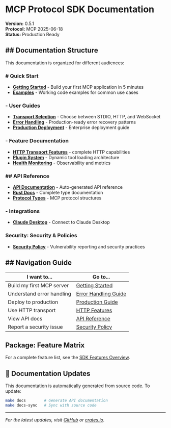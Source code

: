 # MCP Protocol SDK Documentation

**Version:** 0.5.1  
**Protocol:** MCP 2025-06-18  
**Status:** Production Ready

## ## Documentation Structure

This documentation is organized for different audiences:

### # Quick Start
- **[Getting Started](./getting-started.md)** - Build your first MCP application in 5 minutes
- **[Examples](../examples/README.md)** - Working code examples for common use cases

### - User Guides
- **[Transport Selection](./transports.md)** - Choose between STDIO, HTTP, and WebSocket
- **[Error Handling](./error-handling.md#overview)** - Production-ready error recovery patterns
- **[Production Deployment](./production-readiness.md)** - Enterprise deployment guide

### - Feature Documentation
- **[HTTP Transport Features](./HTTP_TRANSPORT_FEATURES.md)** - complete HTTP capabilities
- **[Plugin System](./PLUGIN_SYSTEM.md)** - Dynamic tool loading architecture
- **[Health Monitoring](./health-monitoring.md)** - Observability and metrics

### ## API Reference
- **[API Documentation](./api-reference.md)** - Auto-generated API reference
- **[Rust Docs](https://docs.rs/mcp-protocol-sdk)** - Complete type documentation
- **[Protocol Types](https://docs.rs/mcp-protocol-sdk/latest/mcp_protocol_sdk/protocol/index.html)** - MCP protocol structures

### - Integrations
- **[Claude Desktop](./integrations/claude-desktop.md)** - Connect to Claude Desktop

### Security: Security & Policies
- **[Security Policy](./SECURITY.md)** - Vulnerability reporting and security practices

## ## Navigation Guide

| I want to... | Go to... |
|-------------|----------|
| Build my first MCP server | [Getting Started](./getting-started.md) |
| Understand error handling | [Error Handling Guide](./error-handling.md#smart-retry-logic) |
| Deploy to production | [Production Guide](./production-readiness.md) |
| Use HTTP transport | [HTTP Features](./HTTP_TRANSPORT_FEATURES.md) |
| View API docs | [API Reference](./api-reference.md) |
| Report a security issue | [Security Policy](./SECURITY.md) |

## Package: Feature Matrix

For a complete feature list, see the [SDK Features Overview](../README.md#features).

## 🔄 Documentation Updates

This documentation is automatically generated from source code. To update:

```bash
make docs        # Generate API documentation
make docs-sync   # Sync with source code
```

---

*For the latest updates, visit [GitHub](https://github.com/prismworks-ai/mcp-protocol-sdk) or [crates.io](https://crates.io/crates/mcp-protocol-sdk).*
